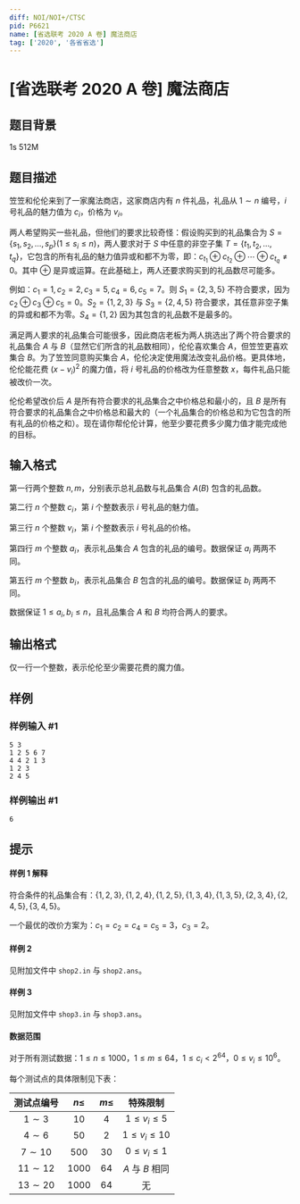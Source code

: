 ```yaml
---
diff: NOI/NOI+/CTSC
pid: P6621
name: [省选联考 2020 A 卷] 魔法商店
tag: ['2020', '各省省选']
---
```

# [省选联考 2020 A 卷] 魔法商店
## 题目背景

1s 512M
## 题目描述

笠笠和伦伦来到了一家魔法商店，这家商店内有 $n$ 件礼品，礼品从 $1 \sim n$ 编号，$i$ 号礼品的魅力值为 $c_i$，价格为 $v_i$。

两人希望购买一些礼品，但他们的要求比较奇怪：假设购买到的礼品集合为 $S=\{s_1,s_2,\dots,s_p\}(1\leq s_i\leq n)$，两人要求对于 $S$ 中任意的非空子集 $T=\{t_1,t_2,\dots,t_q\}$，它包含的所有礼品的魅力值异或和都不为零，即：$c_{t_1} \oplus c_{t_2} \oplus \cdots \oplus c_{t_q} \neq 0$。其中 $\oplus$ 是异或运算。在此基础上，两人还要求购买到的礼品数尽可能多。

例如：$c_1=1,c_2=2,c_3=5,c_4=6,c_5=7$。则 $S_1=\{2,3,5\}$ 不符合要求，因为 $c_2 \oplus c_3 \oplus c_5=0$。$S_2=\{1,2,3\}$ 与 $S_3=\{2,4,5\}$ 符合要求，其任意非空子集的异或和都不为零。$S_4=\{1,2\}$ 因为其包含的礼品数不是最多的。

满足两人要求的礼品集合可能很多，因此商店老板为两人挑选出了两个符合要求的礼品集合 $A$ 与 $B$（显然它们所含的礼品数相同），伦伦喜欢集合 $A$，但笠笠更喜欢集合 $B$。为了笠笠同意购买集合 $A$，伦伦决定使用魔法改变礼品价格。更具体地，伦伦能花费 $(x-v_i)^2$ 的魔力值，将 $i$ 号礼品的价格改为任意整数 $x$，每件礼品只能被改价一次。

伦伦希望改价后 $A$ 是所有符合要求的礼品集合之中价格总和最小的，且 $B$ 是所有符合要求的礼品集合之中价格总和最大的（一个礼品集合的价格总和为它包含的所有礼品的价格之和）。现在请你帮伦伦计算，他至少要花费多少魔力值才能完成他的目标。
## 输入格式

第一行两个整数 $n, m$，分别表示总礼品数与礼品集合 $A(B)$ 包含的礼品数。

第二行 $n$ 个整数 $c_i$，第 $i$ 个整数表示 $i$ 号礼品的魅力值。

第三行 $n$ 个整数 $v_i$，第 $i$ 个整数表示 $i$ 号礼品的价格。

第四行 $m$ 个整数 $a_i$，表示礼品集合 $A$ 包含的礼品的编号。数据保证 $a_i$ 两两不同。

第五行 $m$ 个整数 $b_i$，表示礼品集合 $B$ 包含的礼品的编号。数据保证 $b_i$ 两两不同。

数据保证 $1 \leq a_i, b_i \leq n$，且礼品集合 $A$ 和 $B$ 均符合两人的要求。

## 输出格式

仅一行一个整数，表示伦伦至少需要花费的魔力值。
## 样例

### 样例输入 #1
```
5 3
1 2 5 6 7
4 4 2 1 3
1 2 3
2 4 5
```
### 样例输出 #1
```
6
```
## 提示

#### 样例 1 解释

符合条件的礼品集合有：$\{1,2,3\},\{1,2,4\},\{1,2,5\},\{1,3,4\},\{1,3,5\},\{2,3,4\},\{2,4,5\},\{3,4,5\}$。

一个最优的改价方案为：$c_1=c_2=c_4=c_5=3$，$c_3=2$。

#### 样例 2

见附加文件中 `shop2.in` 与 `shop2.ans`。

#### 样例 3

见附加文件中 `shop3.in` 与 `shop3.ans`。

#### 数据范围

对于所有测试数据：$1\leq n\leq 1000$，$1\leq m\leq 64$，$1\leq c_i < 2^{64}$，$0\leq v_i\leq 10^6$。

每个测试点的具体限制见下表：

| 测试点编号 | $n \leq$ | $m \leq$ | 特殊限制 |
| :----------: | :----------: | :----------: | :----------: |
| $1 \sim 3$ | $10$ | $4$ | $1 \leq v_i \leq 5$ |
| $4 \sim 6$ | $50$ | $2$ | $1 \leq v_i \leq 10$ |
| $7 \sim 10$ | $500$ | $30$ | $0 \leq v_i \leq 1$ |
| $11 \sim 12$ | $1000$ | $64$ | $A$ 与 $B$ 相同 |
| $13 \sim 20$ | $1000$ | $64$ | 无 |

